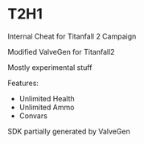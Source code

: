 # T2H1
Internal Cheat for Titanfall 2 Campaign

Modified ValveGen for Titanfall2 

Mostly experimental stuff 

Features:

- Unlimited Health
- Unlimited Ammo
- Convars


SDK partially generated by ValveGen
